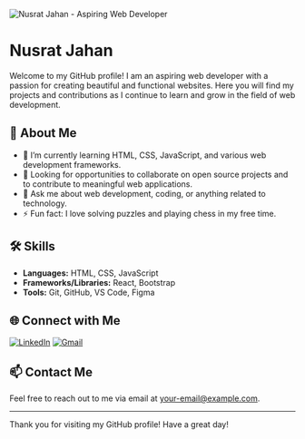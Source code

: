 ![Nusrat Jahan - Aspiring Web Developer](https://i.ibb.co/VQLWdg5/Get-started-in-Canva.png)

# Nusrat Jahan

Welcome to my GitHub profile! I am an aspiring web developer with a passion for creating beautiful and functional websites. Here you will find my projects and contributions as I continue to learn and grow in the field of web development.

## 🚀 About Me

- 🌱 I’m currently learning HTML, CSS, JavaScript, and various web development frameworks.
- 💼 Looking for opportunities to collaborate on open source projects and to contribute to meaningful web applications.
- 💬 Ask me about web development, coding, or anything related to technology.
- ⚡ Fun fact: I love solving puzzles and playing chess in my free time.

## 🛠️ Skills

- **Languages:** HTML, CSS, JavaScript
- **Frameworks/Libraries:** React, Bootstrap
- **Tools:** Git, GitHub, VS Code, Figma

## 🌐 Connect with Me

[![LinkedIn](https://img.shields.io/badge/LinkedIn-0077B5?style=for-the-badge&logo=linkedin&logoColor=white)](https://www.linkedin.com/in/nusrat-jahan-b12174307/)
[![Gmail](https://img.shields.io/badge/Gmail-D14836?style=for-the-badge&logo=gmail&logoColor=white)](nusratjahan3657r@gmail.com)

## 📫 Contact Me

Feel free to reach out to me via email at [your-email@example.com](mailto:your-email@example.com).

---

Thank you for visiting my GitHub profile! Have a great day!
